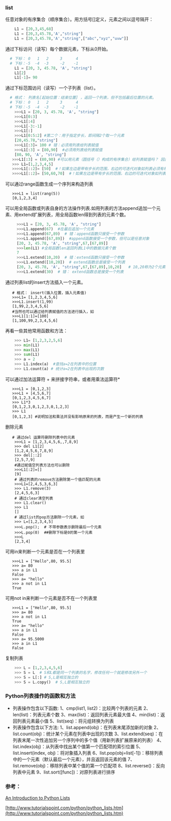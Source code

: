 
### list
 任意对象的有序集合（顺序集合）。用方括号[]定义，元素之间以逗号隔开：
 ```python
     L1 = [20,3,45,68]
     L1 = [20,3,45.78,'A',"string"]
     L1 = [20,3,45.78,'A',"string",["abc","xyz","uvw"]]
 ```
 
 通过下标访问（读写）每个数据元素，下标从0开始。
 ```python
   # 下标： 0   1   2     3      4
   # 下标：-5  -4  -3     -2    -1
     L1 = [20, 3, 45.78, 'A', "string"]
     L1[2]
     L1[-1]= 90
```
通过下标范围访问（读写）一个子列表（list）。
  
 ```python
   # 格式： 列表名[起始位置：结束位置] ，返回一个列表，但不包括最后位置的元素。
   # 下标： 0   1   2     3      4
   # 下标：-5  -4  -3     -2    -1
     >>>L1 = [20, 3, 45.78, 'A', "string"]
     >>>L1[0:3]
     >>>L1[:4]
     >>>L1[-3:-1]
     >>>L1[:]
     >>>L1[0:5:2] #第二个：用于指定步长，即间隔2个取一个元素
     [20,45.78,"string"]
     >>>L1[:3]= 100 # 错：必须用列表给列表赋值
     >>>L1[:3] = [80,90]  #必须用列表给列表赋值
     [80，90, 'A', "string"]
    >>>L1[:3] = (80,90) #可以用元素（圆括号（）构成的有序集合）给列表赋值吗？ 因此，可以给列表一个可迭代的对象
    >>> L1=[1,2,3,4,5]
    >>>>L1[::2]= [50]  #！如果左边是带有步长的范围，右边的可迭代对象如列表必须有相同个数的数据元素
    >>>>L1[::2]= [50,60,70]  #！如果左边是带有步长的范围，右边的可迭代对象如列表必须有相同个数的数据元素
```

可以通过range函数生成一个序列来构造列表
```
   >>>L1 = list(rang(5))
   [0,1,2,3,4]
```
可以用全局函数或列表自身的方法操作列表.如用列表的方法append追加一个元素、用extend扩展列表，用全局函数len得到列表的元素个数。
```python   
     >>>L1 = [20, 3, 45.78, 'A', "string"]
     >>>L1.append(67)  #在最后追加一个元素  
     >>>L1.append(67,89)  # 错：append函数只接受一个参数
     >>>L1.append([67,89])  #append函数接受一个参数，但可以是任意对象
     [20, 3, 45.78, 'A', "string",67,[67,89]]
     >>>len(L1) #全局函数len返回列表L1中的数据元素个数
     7
     >>>L1.extend(10,20)  # 错：extend函数只接受一个参数     
     >>>L1.extend([10,20])  # extend函数总是接受一个列表
     [20, 3, 45.78, 'A', "string",67,[67,89],10,20]   # 10,20称为2个元素而不是一个列表元素
     >>>L1.extend(30)  # 错： extend函数总是接受一个列表
```
通过列表list的insert方法插入一个元素。
```
   # 格式： insert(插入位置，插入元素值)
   >>>L1= [1,2,3,4,5,6]
   >>>L1.insert(1,99)
   [1,99,2,3,4,5,6]
   #当然也可以通过给列表赋值的方法进行插入，如
   >>>L1[1:1]=[100]
   [1,100,99,2,3,4,5,6]
```
再看一些其他常用函数和方法：
```python
    >>> L1= [1,2,3,2,5,6]
    >>> min(L1)
    >>> max(L1)
    >>> sum(L1)
    >>> a = 2
    >>> L1.index(a)  #查找a=2在列表中的位置
    >>> L1.count(a) # 统计a=2在列表中出现的次数
```

可以通过加法运算符 + 来拼接字符串，或者用乘法运算符*
```
   >>>L1 = [0,1,2,3]
   >>>L1 + [4,5,6,7]
   [0,1,2,3,4,5,6,7]
   >>> L1*3
   [0,1,2,3,0,1,2,3,0,1,2,3]
   >>> L1 
   [0,1,2,3] #说明加法和乘法并没有影响原来的列表，而是产生一个新的列表
```

删除元素
```
   # 通过del 运算符删除列表中的元素
    >>>L1 = [1,2,3,4,5,6,,7,8,9]
    >>> del L1[2]
    [1,2,4,5,6,7,8,9]
    >>> del[::2]
    [2,5,7,9]
    #通过赋值空列表方法也可以删除
    >>>L1[:2]=[] 
    [9]
    # 通过列表的remove方法删除第一个值匹配的元素
    >>>L1=[2,4,5,3,6,3]
    >>> L1.remove(3)
    [2,4,5,6,3]
    # 通过clear清空列表
    >>> L1.clear()
    >>> L1
    []
    # 通过list的pop方法删除一个元素，如
    >>> L=[1,2,3,4,5]
    >>>L.pop();  # 不带参数表示删除最后一个元素   
    >>>L.pop(0)  ##删除下标是0的第一个元素
    >>>L
    [2,3,4]
```

可用in来判断一个元素是否在一个列表里
```
   >>>L1 = ["Hello",80, 95.5]
   >>> a= 80
   >>> a in L1
   False
   >>> a= "hello"
   >>> a not in L1
   True
```

可用not in来判断一个元素是否不在一个列表里
```
   >>>L1 = ["Hello",80, 95.5]
   >>> a= 80
   >>> a not in L1
   True
   >>> a= "hello"
   >>> a in L1
   False
   >>> a= 95.5000
   >>> a in L1
   False
```

复制列表
```python
    >>> L = [1,2,3,4,5,6]
    >>> S = L  # S和L都是同一个列表的名字，修改任何一个就是修改另外一个
    >>> S = L[:] # S,L是相互独立的
    >>> S = L.copy()  # S,L是相互独立的
```

### Python列表操作的函数和方法
* 列表操作包含以下函数:
1、cmp(list1, list2)：比较两个列表的元素 
2、len(list)：列表元素个数 
3、max(list)：返回列表元素最大值 
4、min(list)：返回列表元素最小值 
5、list(seq)：将元组转换为列表 
* 列表操作包含以下方法:
1、list.append(obj)：在列表末尾添加新的对象
2、list.count(obj)：统计某个元素在列表中出现的次数
3、list.extend(seq)：在列表末尾一次性追加另一个序列中的多个值（用新列表扩展原来的列表）
4、list.index(obj)：从列表中找出某个值第一个匹配项的索引位置
5、list.insert(index, obj)：将对象插入列表
6、list.pop(obj=list[-1])：移除列表中的一个元素（默认最后一个元素），并且返回该元素的值
7、list.remove(obj)：移除列表中某个值的第一个匹配项
8、list.reverse()：反向列表中元素
9、list.sort([func])：对原列表进行排序

### 参考：

[An Introduction to Python Lists](http://www.effbot.org/zone/python-list.htm)

[http://www.tutorialspoint.com/python/python_lists.htm](http://www.tutorialspoint.com/python/python_lists.htm)
